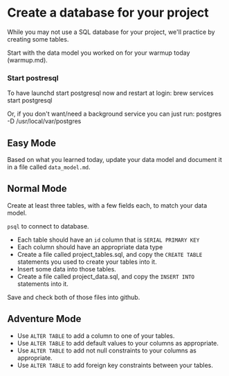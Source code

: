 # Create a database for your project

While you may not use a SQL database for your project, we'll practice by creating some tables.

Start with the data model you worked on for your warmup today (warmup.md).

### Start postresql

To have launchd start postgresql now and restart at login:
  brew services start postgresql

Or, if you don't want/need a background service you can just run:
  postgres -D /usr/local/var/postgres

## Easy Mode

Based on what you learned today, update your data model and document it in a file called `data_model.md`.

## Normal Mode

Create at least three tables, with a few fields each, to match your data model.

`psql` to connect to database.

* Each table should have an `id` column that is `SERIAL PRIMARY KEY`
* Each column should have an appropriate data type
* Create a file called project_tables.sql, and copy the `CREATE TABLE` statements you used to create your tables into it.
* Insert some data into those tables.
* Create a file called project_data.sql, and copy the `INSERT INTO` statements into it.

Save and check both of those files into github.

## Adventure Mode

* Use `ALTER TABLE` to add a column to one of your tables.
* Use `ALTER TABLE` to add default values to your columns as appropriate.
* Use `ALTER TABLE` to add not null constraints to your columns as appropriate.
* Use `ALTER TABLE` to add foreign key constraints between your tables.
